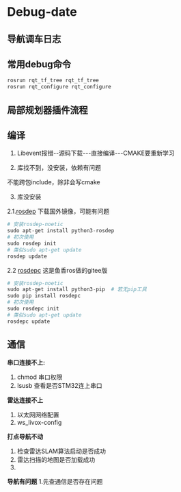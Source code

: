 # Debug-date
## 导航调车日志
## 常用debug命令
```cpp
rosrun rqt_tf_tree rqt_tf_tree
rosrun rqt_configure rqt_configure
```
## 局部规划器插件流程

## 编译
1. Libevent报错--源码下载---直接编译---CMAKE要重新学习
   
2. 库找不到，没安装，依赖有问题

不能跨包include，除非会写cmake 

3. 库没安装

2.1.[rosdep](https://fishros.org.cn/forum/topic/2124/rosdep%E6%98%AF%E4%BB%80%E4%B9%88-%E6%80%8E%E4%B9%88%E7%94%A8) 下载国外镜像，可能有问题
```python
# 安装rosdep-noetic
sudo apt-get install python3-rosdep
# 初次使用
sudo rosdep init
# 类似sudo apt-get update
rosdep update
```
2.2 [rosdepc](https://zhuanlan.zhihu.com/p/398754989) 这是鱼香ros做的gitee版
```python
# 安装rosdep-noetic
sudo apt-get install python3-pip  # 若无pip工具
sudo pip install rosdepc
# 初次使用
sudo rosdepc init
# 类似sudo apt-get update
rosdepc update
```
## 通信
**串口连接不上:**
1. chmod 串口权限
2. lsusb 查看是否STM32连上串口

**雷达连接不上**
1. 以太网网络配置
2. ws_livox-config

**打点导航不动**
1. 检查雷达SLAM算法启动是否成功
2. 雷达扫描的地图是否加载成功
3. 
**导航有问题**
1.先查通信是否存在问题


